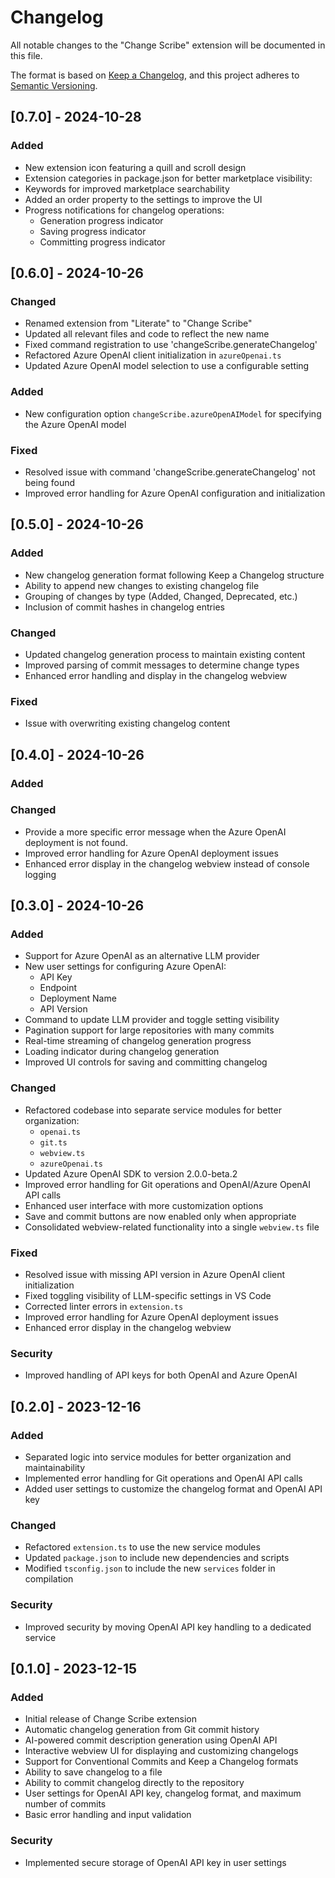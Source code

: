 # Changelog

All notable changes to the "Change Scribe" extension will be documented in this file.

The format is based on [Keep a Changelog](https://keepachangelog.com/en/1.0.0/),
and this project adheres to [Semantic Versioning](https://semver.org/spec/v2.0.0.html).

## [0.7.0] - 2024-10-28
### Added
- New extension icon featuring a quill and scroll design
- Extension categories in package.json for better marketplace visibility:
- Keywords for improved marketplace searchability
- Added an order property to the settings to improve the UI
- Progress notifications for changelog operations:
  - Generation progress indicator
  - Saving progress indicator
  - Committing progress indicator

## [0.6.0] - 2024-10-26

### Changed
- Renamed extension from "Literate" to "Change Scribe"
- Updated all relevant files and code to reflect the new name
- Fixed command registration to use 'changeScribe.generateChangelog'
- Refactored Azure OpenAI client initialization in `azureOpenai.ts`
- Updated Azure OpenAI model selection to use a configurable setting

### Added
- New configuration option `changeScribe.azureOpenAIModel` for specifying the Azure OpenAI model

### Fixed
- Resolved issue with command 'changeScribe.generateChangelog' not being found
- Improved error handling for Azure OpenAI configuration and initialization

## [0.5.0] - 2024-10-26

### Added
- New changelog generation format following Keep a Changelog structure
- Ability to append new changes to existing changelog file
- Grouping of changes by type (Added, Changed, Deprecated, etc.)
- Inclusion of commit hashes in changelog entries

### Changed
- Updated changelog generation process to maintain existing content
- Improved parsing of commit messages to determine change types
- Enhanced error handling and display in the changelog webview

### Fixed
- Issue with overwriting existing changelog content

## [0.4.0] - 2024-10-26
### Added

### Changed
- Provide a more specific error message when the Azure OpenAI deployment is not found.
- Improved error handling for Azure OpenAI deployment issues
- Enhanced error display in the changelog webview instead of console logging

## [0.3.0] - 2024-10-26
### Added
- Support for Azure OpenAI as an alternative LLM provider
- New user settings for configuring Azure OpenAI:
  - API Key
  - Endpoint
  - Deployment Name
  - API Version
- Command to update LLM provider and toggle setting visibility
- Pagination support for large repositories with many commits
- Real-time streaming of changelog generation progress
- Loading indicator during changelog generation
- Improved UI controls for saving and committing changelog

### Changed
- Refactored codebase into separate service modules for better organization:
  - `openai.ts`
  - `git.ts`
  - `webview.ts`
  - `azureOpenai.ts`
- Updated Azure OpenAI SDK to version 2.0.0-beta.2
- Improved error handling for Git operations and OpenAI/Azure OpenAI API calls
- Enhanced user interface with more customization options
- Save and commit buttons are now enabled only when appropriate
- Consolidated webview-related functionality into a single `webview.ts` file

### Fixed
- Resolved issue with missing API version in Azure OpenAI client initialization
- Fixed toggling visibility of LLM-specific settings in VS Code
- Corrected linter errors in `extension.ts`
- Improved error handling for Azure OpenAI deployment issues
- Enhanced error display in the changelog webview

### Security
- Improved handling of API keys for both OpenAI and Azure OpenAI

## [0.2.0] - 2023-12-16

### Added
- Separated logic into service modules for better organization and maintainability
- Implemented error handling for Git operations and OpenAI API calls
- Added user settings to customize the changelog format and OpenAI API key

### Changed
- Refactored `extension.ts` to use the new service modules
- Updated `package.json` to include new dependencies and scripts
- Modified `tsconfig.json` to include the new `services` folder in compilation

### Security
- Improved security by moving OpenAI API key handling to a dedicated service

## [0.1.0] - 2023-12-15

### Added
- Initial release of Change Scribe extension
- Automatic changelog generation from Git commit history
- AI-powered commit description generation using OpenAI API
- Interactive webview UI for displaying and customizing changelogs
- Support for Conventional Commits and Keep a Changelog formats
- Ability to save changelog to a file
- Ability to commit changelog directly to the repository
- User settings for OpenAI API key, changelog format, and maximum number of commits
- Basic error handling and input validation

### Security
- Implemented secure storage of OpenAI API key in user settings
